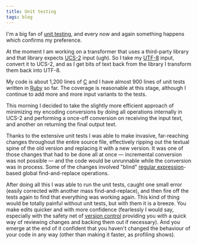 ```yaml
---
title: Unit testing
tags: blog
---
```


I'm a big fan of [unit testing](http://www.wincent.com/knowledge-base/unit%20testing), and every now and again something happens which confirms my preference.

At the moment I am working on a transformer that uses a third-party library and that library expects [UCS-2](http://www.wincent.com/knowledge-base/UCS-2) input (ugh). So I take my [UTF-8](http://www.wincent.com/knowledge-base/UTF-8) input, convert it to UCS-2, and as I get bits of text back from the library I transform them back into UTF-8.

My code is about 1,200 lines of [C](http://www.wincent.com/knowledge-base/C) and I have almost 900 lines of unit tests written in [Ruby](http://www.wincent.com/knowledge-base/Ruby) so far. The coverage is reasonable at this stage, although I continue to add more and more input variants to the tests.

This morning I decided to take the slightly more efficient approach of minimizing my encoding conversions by doing all operations internally in UCS-2 and performing a once-off conversion on receiving the input text, and another on returning the final output text.

Thanks to the extensive unit tests I was able to make invasive, far-reaching changes throughout the entire source file, effectively ripping out the textual spine of the old version and replacing it with a new version. It was one of those changes that had to be done all at once — incremental conversion was not possible — and the code would be unrunnable while the conversion was in process. Some of the changes involved "blind" [regular expression](http://www.wincent.com/knowledge-base/regular%20expression)-based global find-and-replace operations.

After doing all this I was able to run the unit tests, caught one small error (easily corrected with another mass find-and-replace), and then fire off the tests again to find that everything was working again. This kind of thing would be totally painful without unit tests, but with them it is a breeze. You make edits quicker and with more confidence (fearlessly I would say, especially with the safety net of [version control](http://www.wincent.com/knowledge-base/version%20control) providing you with a quick way of reviewing changes and backing them out if necessary). And you emerge at the end of it confident that you haven't changed the behaviour of your code in any way (other than making it faster, as profiling shows).
